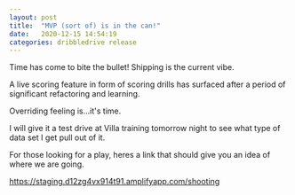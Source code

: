 ```yaml
---
layout: post
title:  "MVP (sort of) is in the can!"
date:   2020-12-15 14:54:19
categories: dribbledrive release
---
```

Time has come to bite the bullet!  Shipping is the current vibe.

A live scoring feature in form of scoring drills has surfaced after a period of significant refactoring and learning.

Overriding feeling is...it's time.

I will give it a test drive at Villa training tomorrow night to see what type of data set I get pull out of it.

For those looking for a play, heres a link that should give you an idea of where we are going.

https://staging.d12zg4vx914t91.amplifyapp.com/shooting
